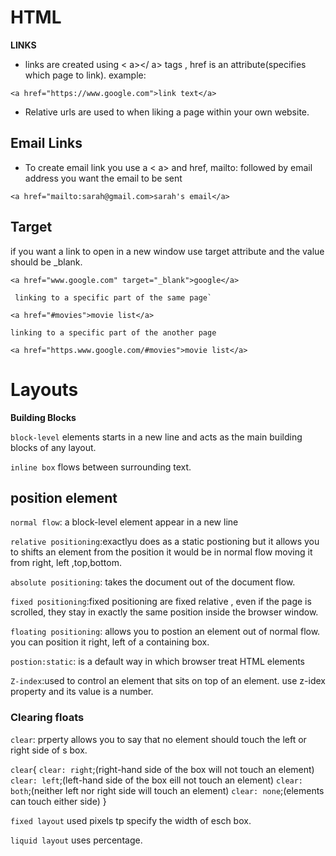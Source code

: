 # HTML
**LINKS**
* links are created using < a></ a> tags , href is an attribute(specifies which page to link).
example: 
```
<a href="https://www.google.com">link text</a>
```
* Relative urls are used to when liking a page within your own website.

## **Email Links**
 * To create email link you use a < a> and href, mailto: followed by  email address you want the email to be sent
```
<a href="mailto:sarah@gmail.com>sarah's email</a>
```
## **Target**

if you want a link to open in a new window use target attribute and the value should be _blank.
```
<a href="www.google.com" target="_blank">google</a>
```

```
 linking to a specific part of the same page`

<a href="#movies">movie list</a>

```

```
linking to a specific part of the another page

<a href="https.www.google.com/#movies">movie list</a>
```

# Layouts
**Building Blocks**

`block-level` elements starts in a new line and acts as the main building blocks of any layout.

`inline box` flows between surrounding text.

## position element
`normal flow`: a block-level element appear in a new line 


`relative positioning`:exactlyu does as a static postioning but it allows you to  shifts an element from the position it would be in normal flow moving it from right, left ,top,bottom. 

`absolute positioning`: takes the document out of the document flow.

`fixed positioning`:fixed positioning are fixed relative , even if the page is scrolled, they stay in exactly the same position inside the browser window.

`floating positioning`: allows you to postion an element out of normal flow. you can position it right, left of a containing box.

`postion:static`: is a default way in which browser treat HTML elements


`Z-index`:used to control an element that sits on top of an element. use z-idex property and its value is a number.

### Clearing floats

`clear`: prperty allows you to say that no element should touch the left or right side of s box.

`clear`{
  `clear: right`;(right-hand side of the box will not touch an element)
  `clear: left`;(left-hand side of the box eill not touch an element)
  `clear: both`;(neither left nor right side will touch an element)
  `clear: none`;(elements can touch either side)
}

`fixed layout` used pixels tp specify the width of esch box.

`liquid layout` uses percentage.
